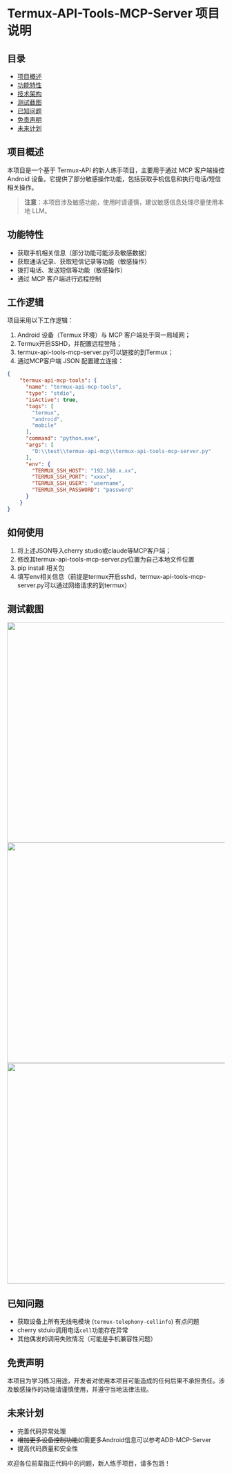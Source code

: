 # Termux-API-Tools-MCP-Server 项目说明

## 目录

- [项目概述](#项目概述)
- [功能特性](#功能特性)
- [技术架构](#技术架构)
- [测试截图](#测试截图)
- [已知问题](#已知问题)
- [免责声明](#免责声明)
- [未来计划](#未来计划)

## 项目概述

本项目是一个基于 Termux-API 的新人练手项目，主要用于通过 MCP 客户端操控 Android 设备。它提供了部分敏感操作功能，包括获取手机信息和执行电话/短信相关操作。

> **注意**：本项目涉及敏感功能，使用时请谨慎，建议敏感信息处理尽量使用本地 LLM。

## 功能特性

- 获取手机相关信息（部分功能可能涉及敏感数据）
- 获取通话记录、获取短信记录等功能（敏感操作）
- 拨打电话、发送短信等功能（敏感操作）
- 通过 MCP 客户端进行远程控制

## 工作逻辑

项目采用以下工作逻辑：

1. Android 设备（Termux 环境）与 MCP 客户端处于同一局域网；
2. Termux开启SSHD，并配置远程登陆；
3. termux-api-tools-mcp-server.py可以链接的到Termux；
4. 通过MCP客户端 JSON 配置建立连接：

```json 
{
    "termux-api-mcp-tools": {
      "name": "termux-api-mcp-tools",
      "type": "stdio",
      "isActive": true,
      "tags": [
        "termux",
        "android",
        "mobile"
      ],
      "command": "python.exe",
      "args": [
        "D:\\test\\termux-api-mcp\\termux-api-tools-mcp-server.py"
      ],
      "env": {
        "TERMUX_SSH_HOST": "192.168.x.xx",
        "TERMUX_SSH_PORT": "xxxx",
        "TERMUX_SSH_USER": "username",
        "TERMUX_SSH_PASSWORD": "password"
      }
    }
}
```

## 如何使用

1. 将上述JSON导入cherry studio或claude等MCP客户端；
2. 修改其termux-api-tools-mcp-server.py位置为自己本地文件位置
3. pip install 相关包
4. 填写env相关信息（前提是termux开启sshd，termux-api-tools-mcp-server.py可以通过网络请求的到termux）

## 测试截图
<img src="https://github.com/hyhAsma/termux-api-tools-mcp-server/blob/main/showImgs/img1.png" width="510px">

<img src="https://github.com/hyhAsma/termux-api-tools-mcp-server/blob/main/showImgs/img2.png" width="510px">

<img src="https://github.com/hyhAsma/termux-api-tools-mcp-server/blob/main/showImgs/img3.jpg" width="510px">

## 已知问题

- 获取设备上所有无线电模块 (`termux-telephony-cellinfo`) 有点问题
- cherry stduio调用电话`cell`功能存在异常
- 其他偶发的调用失败情况（可能是手机兼容性问题）

## 免责声明

本项目为学习练习用途，开发者对使用本项目可能造成的任何后果不承担责任。涉及敏感操作的功能请谨慎使用，并遵守当地法律法规。

## 未来计划

- 完善代码异常处理
- ~~增加更多设备控制功能~~如需更多Android信息可以参考ADB-MCP-Server
- 提高代码质量和安全性

欢迎各位前辈指正代码中的问题，新人练手项目，请多包涵！
